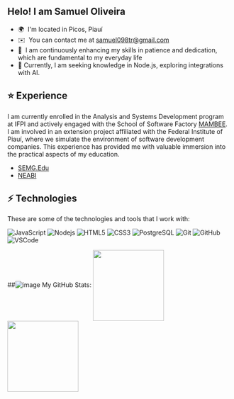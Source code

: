 ## Helo! I am Samuel Oliveira

* 🌍  I'm located in Picos, Piauí
* ✉️  You can contact me at [samuel098tr@gmail.com](mailto:samuel098tr@gmail.com)
* 🧠  I am continuously enhancing my skills in patience and dedication, which are fundamental to my everyday life
* 🌱  Currently, I am seeking knowledge in Node.js, exploring integrations with AI.

## ⭐ Experience

I am currently enrolled in the Analysis and Systems Development program at IFPI and actively engaged with the School of Software Factory [MAMBEE](https://www.instagram.com/mambeeifpi/). I am involved in an extension project affiliated with the Federal Institute of Piauí, where we simulate the environment of software development companies. This experience has provided me with valuable immersion into the practical aspects of my education.
* [SEMG.Edu](https://semg-edu-next-js.vercel.app/dashboard)
* [NEABI](neabiifpi.netlify.app/)

## ⚡ Technologies

These are some of the technologies and tools that I work with:

![JavaScript](https://img.shields.io/badge/-JavaScript-black?style=flat-square&logo=javascript) 
![Nodejs](https://img.shields.io/badge/-Nodejs-339933?style=flat-square&logo=Node.js&logoColor=white) 
![HTML5](https://img.shields.io/badge/-HTML5-E34F26?style=flat-square&logo=html5&logoColor=white) 
![CSS3](https://img.shields.io/badge/-CSS3-1572B6?style=flat-square&logo=css3) 
![PostgreSQL](https://img.shields.io/badge/-PostgreSQL-4479A1?style=flat-square&logo=postgresql&logoColor=white)
![Git](https://img.shields.io/badge/-Git-black?style=flat-square&logo=git)
![GitHub](https://img.shields.io/badge/-GitHub-181717?style=flat-square&logo=github)
![VSCode](https://img.shields.io/badge/-VSCode-007ACC?style=flat-square&logo=visual-studio-code&logoColor=white)


##![image](https://github.com/SamuelOliveira-M/SamuelOliveira-M/assets/113384073/5c0110d8-87ec-4f52-a79f-8408024b9386) My GitHub Stats:</b>
<a href="https://github.com/SamuelOliveira-M/github-readme-stats">
  <img height=160 align="center" src="https://github-readme-stats.vercel.app/api?username=SamuelOliveira-M&show_icons=true&theme=synthwave" />
</a>
<a href="https://github.com/SamuelOliveira-M/convoychat">
  <img height=160 align="center" src="https://github-readme-stats.vercel.app/api/top-langs/?username=SamuelOliveira-M&layout=compact&show_icons=true&theme=synthwave&langs_count=8&card_width=320" />
</a>

